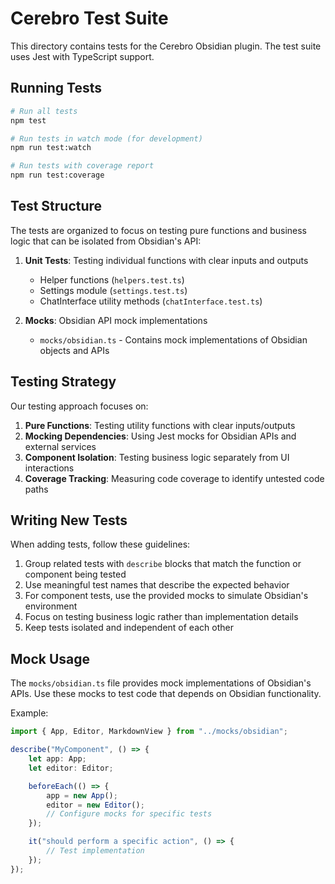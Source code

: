 # Cerebro Test Suite

This directory contains tests for the Cerebro Obsidian plugin. The test suite uses Jest with TypeScript support.

## Running Tests

```bash
# Run all tests
npm test

# Run tests in watch mode (for development)
npm run test:watch

# Run tests with coverage report
npm run test:coverage
```

## Test Structure

The tests are organized to focus on testing pure functions and business logic that can be isolated from Obsidian's API:

1. **Unit Tests**: Testing individual functions with clear inputs and outputs

    - Helper functions (`helpers.test.ts`)
    - Settings module (`settings.test.ts`)
    - ChatInterface utility methods (`chatInterface.test.ts`)

2. **Mocks**: Obsidian API mock implementations
    - `mocks/obsidian.ts` - Contains mock implementations of Obsidian objects and APIs

## Testing Strategy

Our testing approach focuses on:

1. **Pure Functions**: Testing utility functions with clear inputs/outputs
2. **Mocking Dependencies**: Using Jest mocks for Obsidian APIs and external services
3. **Component Isolation**: Testing business logic separately from UI interactions
4. **Coverage Tracking**: Measuring code coverage to identify untested code paths

## Writing New Tests

When adding tests, follow these guidelines:

1. Group related tests with `describe` blocks that match the function or component being tested
2. Use meaningful test names that describe the expected behavior
3. For component tests, use the provided mocks to simulate Obsidian's environment
4. Focus on testing business logic rather than implementation details
5. Keep tests isolated and independent of each other

## Mock Usage

The `mocks/obsidian.ts` file provides mock implementations of Obsidian's APIs. Use these mocks to test code that depends on Obsidian functionality.

Example:

```typescript
import { App, Editor, MarkdownView } from "../mocks/obsidian";

describe("MyComponent", () => {
    let app: App;
    let editor: Editor;

    beforeEach(() => {
        app = new App();
        editor = new Editor();
        // Configure mocks for specific tests
    });

    it("should perform a specific action", () => {
        // Test implementation
    });
});
```

